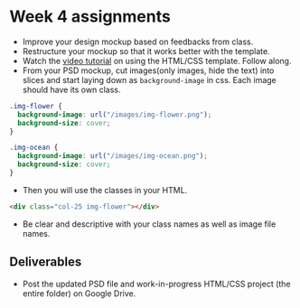 # Week 4 assignments

- Improve your design mockup based on feedbacks from class. 
- Restructure your mockup so that it works better with the template.
- Watch the [video tutorial](https://www.youtube.com/watch?v=_Gj_Dm_05Qg&feature=youtu.be) on using the HTML/CSS template. Follow along.
- From your PSD mockup, cut images(only images, hide the text) into slices and start laying down as `background-image` in css. Each image should have its own class.
```css
.img-flower {
  background-image: url("/images/img-flower.png");
  background-size: cover;
}

.img-ocean {
  background-image: url("/images/img-ocean.png");
  background-size: cover;
}
```
- Then you will use the classes in your HTML.
```html
<div class="col-25 img-flower"></div>
```
- Be clear and descriptive with your class names as well as image file names.

## Deliverables
- Post the updated PSD file and work-in-progress HTML/CSS project (the entire folder) on Google Drive.
